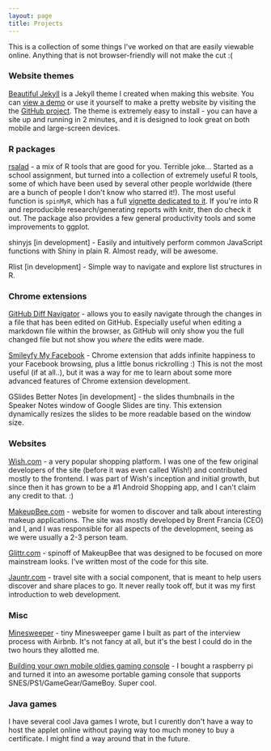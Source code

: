 ```yaml
---
layout: page
title: Projects
---
```


This is a collection of some things I've worked on that are easily viewable online. Anything that is not browser-friendly will not make the cut :(

### Website themes

[Beautiful Jekyll](http://deanattali.com/beautiful-jekyll/) is a Jekyll theme I created when making this website.  You can [view a demo](http://deanattali.com/beautiful-jekyll/) or use it yourself to make a pretty website by visiting the the [GitHub project](https://github.com/daattali/beautiful-jekyll). The theme is extremely easy to install - you can have a site up and running in 2 minutes, and it is designed to look great on both mobile and large-screen devices. 

### R packages

[rsalad](https://github.com/daattali/rsalad) - a mix of R tools that are good for you. Terrible joke... Started as a school assignment, but turned into a collection of extremely useful R tools, some of which have been used by several other people worldwide (there are a bunch of people I don't know who starred it!). The most useful function is `spinMyR`, which has a full [vignette dedicated to it](https://github.com/daattali/rsalad/blob/master/inst/doc/spinMyR.md). If you're into R and reproducible research/generating reports with knitr, then do check it out.  The package also provides a few general productivity tools and some improvements to ggplot.

shinyjs [in development] - Easily and intuitively perform common JavaScript functions with Shiny in plain R.  Almost ready, will be awesome.

Rlist [in development] - Simple way to navigate and explore list structures in R.


### Chrome extensions

[GitHub Diff Navigator](https://github.com/daattali/github-diff-navigator-extension) - allows you to easily navigate through the changes in a file that has been edited on GitHub.  Especially useful when editing a markdown file within the browser, as GitHub will only show you the full changed file but not show you *where* the edits were made.

[Smileyfy My Facebook](https://github.com/daattali/smileyfy-my-facebook-extension) -  Chrome extension that adds infinite happiness to your Facebook browsing, plus a little bonus rickrolling :)  This is not the most useful (if at all..), but it was a way for me to learn about some more advanced features of Chrome extension development.

GSlides Better Notes [in development] - the slides thumbnails in the Speaker Notes window of Google Slides are tiny. This extension dynamically resizes the slides to be more readable based on the window size. 


### Websites

[Wish.com](http://wish.com) - a very popular shopping platform. I was one of the few original developers of the site (before it was even called Wish!) and contributed mostly to the frontend. I was part of Wish's inception and initial growth, but since then it has grown to be a #1 Android Shopping app, and I can't claim any credit to that. :)

[MakeupBee.com](https://www.makeupbee.com) - website for women to discover and talk about interesting makeup applications.  The site was mostly developed by Brent Francia (CEO) and I, and I was responsible for all aspects of the development, seeing as we were usually a 2-3 person team.

[Glittr.com](https://www.glittr.com) - spinoff of MakeupBee that was designed to be focused on more mainstream looks. I've written most of the code for this site.

[Jauntr.com](http://www.jauntr.com/) - travel site with a social component, that is meant to help users discover and share places to go. It never really took off, but it was my first introduction to web development.


### Misc

[Minesweeper](./files/Minesweeper) - tiny Minesweeper game I built as part of the interview process with Airbnb.  It's not fancy at all, but it's the best I could do in the two hours they allotted me.

[Building your own mobile oldies gaming console](https://github.com/daattali/rasperry-pi-gaming-console-setup) - I bought a raspberry pi and turned it into an awesome portable gaming console that supports SNES/PS1/GameGear/GameBoy.  Super cool.

### Java games

I have several cool Java games I wrote, but I curently don't have a way to host the applet online without paying way too much money to buy a certificate.  I might find a way around that in the future.